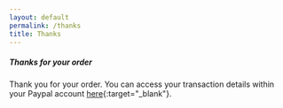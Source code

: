 ```yaml
---
layout: default
permalink: /thanks
title: Thanks
---
```


##### Thanks for your order

Thank you for your order. You can access your transaction details within your Paypal account [here](https://www.paypal.com/signin){:target="_blank"}.